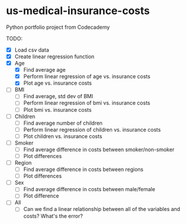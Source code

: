 # us-medical-insurance-costs

Python portfolio project from Codecademy

TODO: 
- [x] Load csv data
- [x] Create linear regression function
- [x] Age
  - [x] Find average age
  - [x] Perform linear regression of age vs. insurance costs
  - [x] Plot age vs. insurance costs
- [ ] BMI
  - [ ] Find average, std dev of BMI
  - [ ] Perform linear regression of bmi vs. insurance costs
  - [ ] Plot bmi vs. insurance costs
- [ ] Children
  - [ ] Find average number of children
  - [ ] Perform linear regression of children vs. insurance costs
  - [ ] Plot children vs. insurance costs
- [ ] Smoker
  - [ ] Find average difference in costs between smoker/non-smoker
  - [ ] Plot differences
- [ ] Region
  - [ ] Find average difference in costs between regions
  - [ ] Plot differences
- [ ] Sex
  - [ ] Find average difference in costs between male/female
  - [ ] Plot difference
- [ ] All
  - [ ] Can we find a linear relationship between all of the variables and costs? What's the error?
